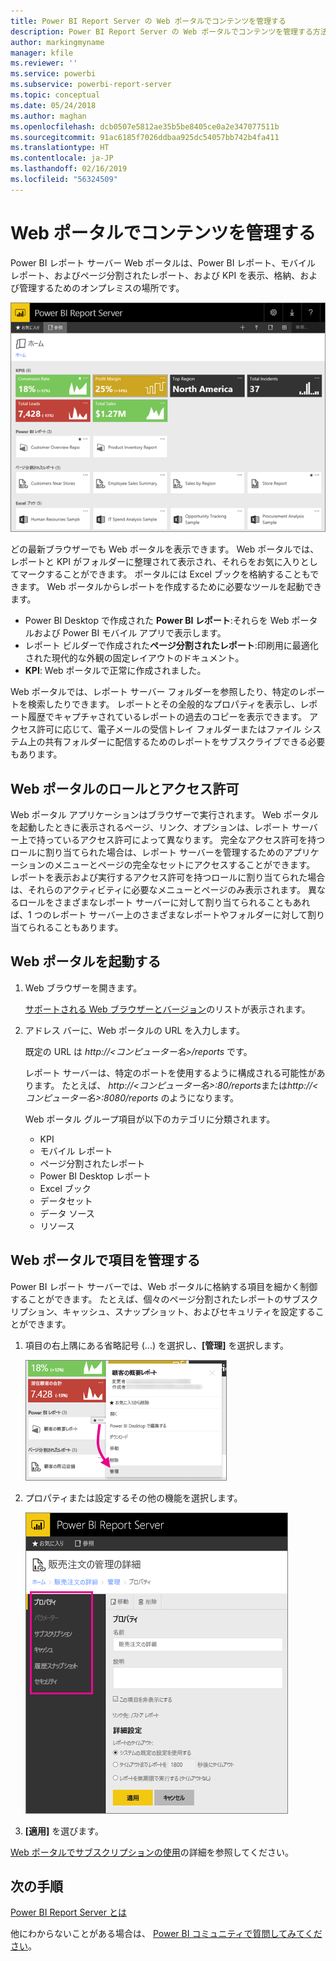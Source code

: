 ```yaml
---
title: Power BI Report Server の Web ポータルでコンテンツを管理する
description: Power BI Report Server の Web ポータルでコンテンツを管理する方法について説明します。
author: markingmyname
manager: kfile
ms.reviewer: ''
ms.service: powerbi
ms.subservice: powerbi-report-server
ms.topic: conceptual
ms.date: 05/24/2018
ms.author: maghan
ms.openlocfilehash: dcb0507e5812ae35b5be8405ce0a2e347077511b
ms.sourcegitcommit: 91ac6185f7026ddbaa925dc54057bb742b4fa411
ms.translationtype: HT
ms.contentlocale: ja-JP
ms.lasthandoff: 02/16/2019
ms.locfileid: "56324509"
---
```

# <a name="manage-content-in-the-web-portal"></a>Web ポータルでコンテンツを管理する 
Power BI レポート サーバー Web ポータルは、Power BI レポート、モバイル レポート、およびページ分割されたレポート、および KPI を表示、格納、および管理するためのオンプレミスの場所です。

![Report Server の Web ポータル](media/getting-around/report-server-web-portal.png)

どの最新ブラウザーでも Web ポータルを表示できます。 Web ポータルでは、レポートと KPI がフォルダーに整理されて表示され、それらをお気に入りとしてマークすることができます。 ポータルには Excel ブックを格納することもできます。 Web ポータルからレポートを作成するために必要なツールを起動できます。

* Power BI Desktop で作成された **Power BI レポート**:それらを Web ポータルおよび Power BI モバイル アプリで表示します。
* レポート ビルダーで作成された**ページ分割されたレポート**:印刷用に最適化された現代的な外観の固定レイアウトのドキュメント。
* **KPI**: Web ポータルで正常に作成されました。

Web ポータルでは、レポート サーバー フォルダーを参照したり、特定のレポートを検索したりできます。 レポートとその全般的なプロパティを表示し、レポート履歴でキャプチャされているレポートの過去のコピーを表示できます。 アクセス許可に応じて、電子メールの受信トレイ フォルダーまたはファイル システム上の共有フォルダーに配信するためのレポートをサブスクライブできる必要もあります。

## <a name="web-portal-roles-and-permissions"></a>Web ポータルのロールとアクセス許可
Web ポータル アプリケーションはブラウザーで実行されます。 Web ポータルを起動したときに表示されるページ、リンク、オプションは、レポート サーバー上で持っているアクセス許可によって異なります。 完全なアクセス許可を持つロールに割り当てられた場合は、レポート サーバーを管理するためのアプリケーションのメニューとページの完全なセットにアクセスすることができます。 レポートを表示および実行するアクセス許可を持つロールに割り当てられた場合は、それらのアクティビティに必要なメニューとページのみ表示されます。 異なるロールをさまざまなレポート サーバーに対して割り当てられることもあれば、1 つのレポート サーバー上のさまざまなレポートやフォルダーに対して割り当てられることもあります。

## <a name="start-the-web-portal"></a>Web ポータルを起動する
1. Web ブラウザーを開きます。
   
    [サポートされる Web ブラウザーとバージョン](browser-support.md)のリストが表示されます。
2. アドレス バーに、Web ポータルの URL を入力します。
   
    既定の URL は <em>http://<コンピューター名>/reports</em> です。
   
    レポート サーバーは、特定のポートを使用するように構成される可能性があります。 たとえば、 <em>http://<コンピューター名>:80/reports</em>または<em>http://<コンピューター名>:8080/reports</em> のようになります。
   
    Web ポータル グループ項目が以下のカテゴリに分類されます。
   
   * KPI
   * モバイル レポート
   * ページ分割されたレポート
   * Power BI Desktop レポート
   * Excel ブック
   * データセット
   * データ ソース
   * リソース

## <a name="manage-items-in-the-web-portal"></a>Web ポータルで項目を管理する
Power BI レポート サーバーでは、Web ポータルに格納する項目を細かく制御することができます。 たとえば、個々のページ分割されたレポートのサブスクリプション、キャッシュ、スナップショット、およびセキュリティを設定することができます。

1. 項目の右上隅にある省略記号 (...) を選択し、**[管理]** を選択します。
   
    ![[管理] を選択](media/getting-around/report-server-web-portal-manage-ellipsis.png)
2. プロパティまたは設定するその他の機能を選択します。
   
    ![[プロパティ] を選択](media/getting-around/report-server-web-portal-manage-properties.png)
3. **[適用]** を選びます。

[Web ポータルでサブスクリプションの使用](https://docs.microsoft.com/sql/reporting-services/working-with-subscriptions-web-portal)の詳細を参照してください。

## <a name="next-steps"></a>次の手順
[Power BI Report Server とは](get-started.md)

他にわからないことがある場合は、 [Power BI コミュニティで質問してみてください](https://community.powerbi.com/)。

